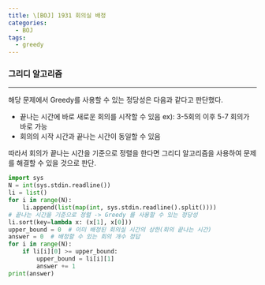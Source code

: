 ```yaml
---
title: \[BOJ] 1931 회의실 배정
categories: 
  - BOJ
tags: 
  - greedy
---
```


### 그리디 알고리즘

---

해당 문제에서 Greedy를 사용할 수 있는 정당성은 다음과 같다고 판단했다.

- 끝나는 시간에 바로 새로운 회의를 시작할 수 있음 ex): 3-5회의 이후 5-7 회의가 바로 가능
- 회의의 시작 시간과 끝나는 시간이 동일할 수 있음

따라서 회의가 끝나는 시간을 기준으로 정렬을 한다면 그리디 알고리즘을 사용하여 문제를 해결할 수 있을 것으로 판단.

```python
import sys
N = int(sys.stdin.readline())
li = list()
for i in range(N):
    li.append(list(map(int, sys.stdin.readline().split())))
# 끝나는 시간을 기준으로 정렬 -> Greedy 를 사용할 수 있는 정당성
li.sort(key=lambda x: (x[1], x[0]))
upper_bound = 0  # 이미 배정된 회의실 시간의 상한(회의 끝나는 시간)
answer = 0  # 배정할 수 있는 회의 개수 정답
for i in range(N):
    if li[i][0] >= upper_bound:
        upper_bound = li[i][1]
        answer += 1
print(answer)
```